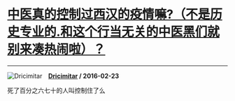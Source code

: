 # [中医真的控制过西汉的疫情嘛?（不是历史专业的.和这个行当无关的中医黑们就别来凑热闹啦）？](https://www.zhihu.com/answer/87662828)

-----------------------------------------------------------------------------------------

![Dricimitar](https://pic3.zhimg.com/d48cac262b6dd8333955d4609c6a11e4.jpg?source=1940ef5c "Dricimitar")&emsp;**[Dricimitar](https://www.zhihu.com/people/wang-jia-zhu-52-38) / 2016-02-23**

死了百分之六七十的人叫控制住了么